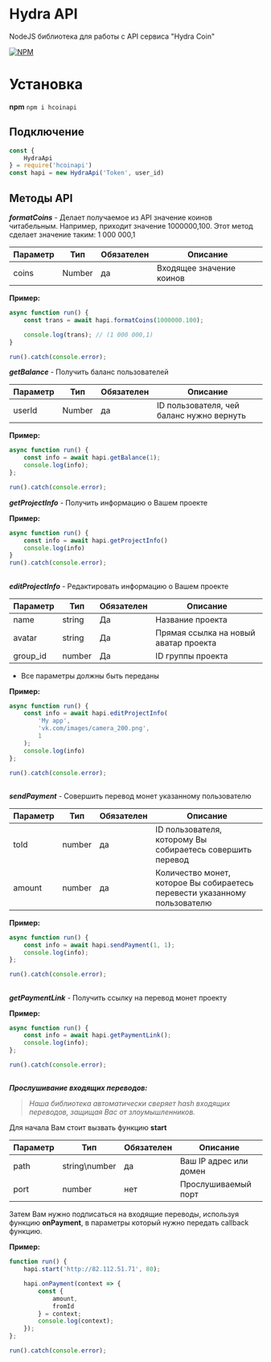 # Hydra API

NodeJS библиотека для работы с API сервиса "Hydra Coin"

[![NPM](https://nodei.co/npm/hcoinapi.png)](https://nodei.co/npm/hcoinapi/)

# Установка
**npm**
 `npm i hcoinapi`

## Подключение

``` js
const {
    HydraApi
} = require('hcoinapi')
const hapi = new HydraApi('Token', user_id)
```

## Методы API

***formatCoins*** - Делает получаемое из API значение коинов читабельным. Например, приходит значение 1000000,100. Этот метод сделает значение таким: 1 000 000,1

| Параметр | Тип | Обязателен | Описание |
|--|--|--|--|
| coins | Number | да |  Входящее значение коинов |

**Пример:**

``` js
async function run() {
    const trans = await hapi.formatCoins(1000000.100);

    console.log(trans); // (1 000 000,1)
}

run().catch(console.error);
```

***getBalance*** - Получить баланс пользователей

| Параметр | Тип | Обязателен | Описание |
|--|--|--|--|
| userId | Number | да |  ID пользователя, чей баланс нужно вернуть |

**Пример:**

``` js
async function run() {
    const info = await hapi.getBalance(1);
    console.log(info);
};

run().catch(console.error);
```


***getProjectInfo*** - Получить информацию о Вашем проекте

**Пример:**

``` js
async function run() {
    const info = await hapi.getProjectInfo()
    console.log(info)
}
run().catch(console.error);
```

##
***editProjectInfo*** - Редактировать информацию о Вашем проекте

| Параметр | Тип | Обязателен | Описание |
|--|--|--|--|
| name | string | Да | Название проекта |
| avatar| string | Да | Прямая ссылка на новый аватар проекта |
| group_id| number | Да | ID группы проекта |

* Все параметры должны быть переданы 

**Пример:**

``` js
async function run() {
    const info = await hapi.editProjectInfo(
        'My app',
        'vk.com/images/camera_200.png',
        1
    );
    console.log(info)
};

run().catch(console.error);
```

##
***sendPayment*** - Совершить перевод монет указанному пользователю

| Параметр | Тип | Обязателен | Описание |
|--|--|--|--|
| toId| number | да| ID пользователя, которому Вы собираетесь совершить перевод |
| amount | number | да|Количество монет, которое Вы собираетесь перевести указанному пользователю  |

**Пример:**

``` js
async function run() {
    const info = await hapi.sendPayment(1, 1);
    console.log(info);
};

run().catch(console.error);
```

##
***getPaymentLink*** - Получить ссылку на перевод монет проекту

**Пример:**

``` js
async function run() {
    const info = await hapi.getPaymentLink();
    console.log(info);
};

run().catch(console.error);
```

##
***Прослушивание входящих переводов:***

> *Наша библиотека автоматически сверяет hash входящих переводов, защищая Вас от злоумышленников.*

Для начала Вам стоит вызвать функцию **start**

| Параметр | Тип | Обязателен | Описание |
|--|--|--|--|
| path| string\number  | да | Ваш IP адрес или домен |
| port | number | нет |Прослушиваемый порт |

Затем Вам нужно подписаться на входящие переводы, используя функцию **onPayment**, в параметры который нужно передать callback функцию.

**Пример:**

``` js
function run() {
    hapi.start('http://82.112.51.71', 80);

    hapi.onPayment(context => {
        const {
            amount,
            fromId
        } = context;
        console.log(context);
    });
};

run().catch(console.error);
```
